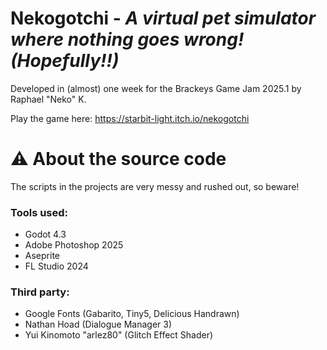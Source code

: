 # Nekogotchi - *A virtual pet simulator where nothing goes wrong! (Hopefully!!)*

Developed in (almost) one week for the Brackeys Game Jam 2025.1 by Raphael "Neko" K.

Play the game here: https://starbit-light.itch.io/nekogotchi

# ⚠️ About the source code

The scripts in the projects are very messy and rushed out, so beware!

### Tools used:
- Godot 4.3
- Adobe Photoshop 2025
- Aseprite
- FL Studio 2024

### Third party:
- Google Fonts (Gabarito, Tiny5, Delicious Handrawn)
- Nathan Hoad (Dialogue Manager 3)
- Yui Kinomoto "arlez80" (Glitch Effect Shader)

